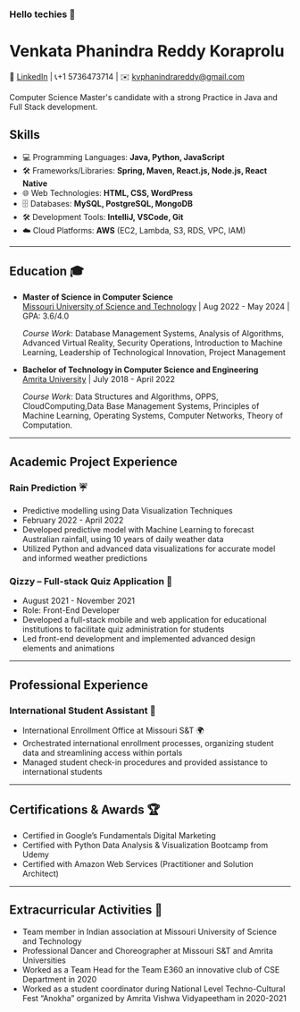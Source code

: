 ### Hello techies 👋

# Venkata Phanindra Reddy Koraprolu

🔗 [LinkedIn](https://www.linkedin.com/in/phanindrareddykv) | 📞+1 5736473714 | ✉️ kvphanindrareddy@gmail.com

Computer Science Master's candidate with a strong Practice in Java and Full Stack development.

## Skills


- 💻 Programming Languages: **Java, Python, JavaScript**
- 🛠️ Frameworks/Libraries: **Spring, Maven, React.js, Node.js, React Native**
- 🌐 Web Technologies: **HTML, CSS, WordPress**
- 🗄️ Databases: **MySQL, PostgreSQL, MongoDB**
- 🛠️ Development Tools: **IntelliJ, VSCode, Git**
- ☁️ Cloud Platforms: **AWS** (EC2, Lambda, S3, RDS, VPC, IAM)

---

## Education 🎓

- **Master of Science in Computer Science**  
  [Missouri University of Science and Technology](https://www.mst.edu/) | Aug 2022 - May 2024 | GPA: 3.6/4.0
  
  
  *Course Work*:  Database Management Systems, Analysis of Algorithms, Advanced Virtual Reality, Security Operations, Introduction
to Machine Learning, Leadership of Technological Innovation, Project Management 

- **Bachelor of Technology in Computer Science and Engineering**  
  [Amrita University](https://www.amrita.edu/) | July 2018 - April 2022
  
  
  *Course Work*:   Data Structures and Algorithms, OPPS, CloudComputing,Data Base Management Systems, Principles of Machine
Learning, Operating Systems, Computer Networks, Theory of Computation.


---

## Academic Project Experience

### Rain Prediction ☔
- Predictive modelling using Data Visualization Techniques
- February 2022 - April 2022
- Developed predictive model with Machine Learning to forecast Australian rainfall, using 10 years of daily weather data
- Utilized Python and advanced data visualizations for accurate model and informed weather predictions

### Qizzy – Full-stack Quiz Application 📝
- August 2021 - November 2021
- Role: Front-End Developer
- Developed a full-stack mobile and web application for educational institutions to facilitate quiz administration for students
- Led front-end development and implemented advanced design elements and animations

---

## Professional Experience

### International Student Assistant 💼
- International Enrollment Office at Missouri S&T 🌍
- Orchestrated international enrollment processes, organizing student data and streamlining access within portals
- Managed student check-in procedures and provided assistance to international students

---

## Certifications & Awards 🏆

- Certified in Google’s Fundamentals Digital Marketing
- Certified with Python Data Analysis & Visualization Bootcamp from Udemy
- Certified with Amazon Web Services (Practitioner and Solution Architect)

---

## Extracurricular Activities 🎉

- Team member in Indian association at Missouri University of Science and Technology
- Professional Dancer and Choreographer at Missouri S&T and Amrita Universities
- Worked as a Team Head for the Team E360 an innovative club of CSE Department in 2020
- Worked as a student coordinator during National Level Techno-Cultural Fest “Anokha” organized by Amrita Vishwa Vidyapeetham in 2020-2021


